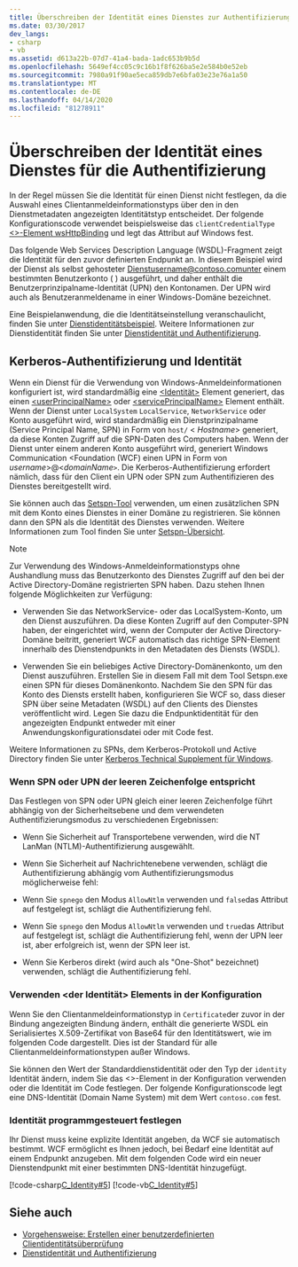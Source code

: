 ```yaml
---
title: Überschreiben der Identität eines Dienstes zur Authentifizierung
ms.date: 03/30/2017
dev_langs:
- csharp
- vb
ms.assetid: d613a22b-07d7-41a4-bada-1adc653b9b5d
ms.openlocfilehash: 5649ef4cc05c9c16b1f8f626ba5e2e584b0e52eb
ms.sourcegitcommit: 7980a91f90ae5eca859db7e6bfa03e23e76a1a50
ms.translationtype: MT
ms.contentlocale: de-DE
ms.lasthandoff: 04/14/2020
ms.locfileid: "81278911"
---
```

# <a name="override-the-identity-of-a-service-for-authentication"></a>Überschreiben der Identität eines Dienstes für die Authentifizierung

In der Regel müssen Sie die Identität für einen Dienst nicht festlegen, da die Auswahl eines Clientanmeldeinformationstyps über den in den Dienstmetadaten angezeigten Identitätstyp entscheidet. Der folgende Konfigurationscode verwendet beispielsweise das `clientCredentialType` [ \<>-Element wsHttpBinding](../../configure-apps/file-schema/wcf/wshttpbinding.md) und legt das Attribut auf Windows fest.  

 Das folgende Web Services Description Language (WSDL)-Fragment zeigt die Identität für den zuvor definierten Endpunkt an. In diesem Beispiel wird der Dienst als selbst gehosteter Dienstusername@contoso.comunter einem bestimmten Benutzerkonto ( ) ausgeführt, und daher enthält die Benutzerprinzipalname-Identität (UPN) den Kontonamen. Der UPN wird auch als Benutzeranmeldename in einer Windows-Domäne bezeichnet.  

 Eine Beispielanwendung, die die Identitätseinstellung veranschaulicht, finden Sie unter [Dienstidentitätsbeispiel](../samples/service-identity-sample.md). Weitere Informationen zur Dienstidentität finden Sie unter [Dienstidentität und Authentifizierung](../feature-details/service-identity-and-authentication.md).  
  
## <a name="kerberos-authentication-and-identity"></a>Kerberos-Authentifizierung und Identität  
 Wenn ein Dienst für die Verwendung von Windows-Anmeldeinformationen konfiguriert ist, wird standardmäßig eine [ \<Identität>](../../configure-apps/file-schema/wcf/identity.md) Element generiert, das einen [ \<userPrincipalName>](../../configure-apps/file-schema/wcf/userprincipalname.md) oder [ \<servicePrincipalName>](../../configure-apps/file-schema/wcf/serviceprincipalname.md) Element enthält. Wenn der Dienst unter `LocalSystem` `LocalService`, `NetworkService` oder Konto ausgeführt wird, wird standardmäßig ein Dienstprinzipalname (Service Principal Name, SPN) in Form von `host/` \< *Hostname*> generiert, da diese Konten Zugriff auf die SPN-Daten des Computers haben. Wenn der Dienst unter einem anderen Konto ausgeführt wird, generiert Windows Communication \<Foundation (WCF) einen UPN in Form von *username*>@<*domainName*`>`. Die Kerberos-Authentifizierung erfordert nämlich, dass für den Client ein UPN oder SPN zum Authentifizieren des Dienstes bereitgestellt wird.  
  
 Sie können auch das [Setspn-Tool](https://docs.microsoft.com/previous-versions/windows/it-pro/windows-server-2008-R2-and-2008/cc731241(v=ws.10)?redirectedfrom=MSDN) verwenden, um einen zusätzlichen SPN mit dem Konto eines Dienstes in einer Domäne zu registrieren. Sie können dann den SPN als die Identität des Dienstes verwenden. Weitere Informationen zum Tool finden Sie unter [Setspn-Übersicht](https://docs.microsoft.com/previous-versions/windows/it-pro/windows-server-2003/cc773257(v=ws.10)).  
  
> [!NOTE]
> Zur Verwendung des Windows-Anmeldeinformationstyps ohne Aushandlung muss das Benutzerkonto des Dienstes Zugriff auf den bei der Active Directory-Domäne registrierten SPN haben. Dazu stehen Ihnen folgende Möglichkeiten zur Verfügung:  
  
- Verwenden Sie das NetworkService- oder das LocalSystem-Konto, um den Dienst auszuführen. Da diese Konten Zugriff auf den Computer-SPN haben, der eingerichtet wird, wenn der Computer der Active Directory-Domäne beitritt, generiert WCF automatisch das richtige SPN-Element innerhalb des Dienstendpunkts in den Metadaten des Diensts (WSDL).  
  
- Verwenden Sie ein beliebiges Active Directory-Domänenkonto, um den Dienst auszuführen. Erstellen Sie in diesem Fall mit dem Tool Setspn.exe einen SPN für dieses Domänenkonto. Nachdem Sie den SPN für das Konto des Diensts erstellt haben, konfigurieren Sie WCF so, dass dieser SPN über seine Metadaten (WSDL) auf den Clients des Dienstes veröffentlicht wird. Legen Sie dazu die Endpunktidentität für den angezeigten Endpunkt entweder mit einer Anwendungskonfigurationsdatei oder mit Code fest.  
  
 Weitere Informationen zu SPNs, dem Kerberos-Protokoll und Active Directory finden Sie unter [Kerberos Technical Supplement für Windows](https://docs.microsoft.com/previous-versions/msp-n-p/ff649429(v=pandp.10)).  
  
### <a name="when-spn-or-upn-equals-the-empty-string"></a>Wenn SPN oder UPN der leeren Zeichenfolge entspricht  
 Das Festlegen von SPN oder UPN gleich einer leeren Zeichenfolge führt abhängig von der Sicherheitsebene und dem verwendeten Authentifizierungsmodus zu verschiedenen Ergebnissen:  
  
- Wenn Sie Sicherheit auf Transportebene verwenden, wird die NT LanMan (NTLM)-Authentifizierung ausgewählt.  
  
- Wenn Sie Sicherheit auf Nachrichtenebene verwenden, schlägt die Authentifizierung abhängig vom Authentifizierungsmodus möglicherweise fehl:  
  
- Wenn Sie `spnego` den Modus `AllowNtlm` verwenden und `false`das Attribut auf festgelegt ist, schlägt die Authentifizierung fehl.  
  
- Wenn Sie `spnego` den Modus `AllowNtlm` verwenden und `true`das Attribut auf festgelegt ist, schlägt die Authentifizierung fehl, wenn der UPN leer ist, aber erfolgreich ist, wenn der SPN leer ist.  
  
- Wenn Sie Kerberos direkt (wird auch als "One-Shot" bezeichnet) verwenden, schlägt die Authentifizierung fehl.  
  
### <a name="use-the-identity-element-in-configuration"></a>Verwenden \<der Identität> Elements in der Konfiguration  
 Wenn Sie den Clientanmeldeinformationstyp in `Certificate`der zuvor in der Bindung angezeigten Bindung ändern, enthält die generierte WSDL ein Serialisiertes X.509-Zertifikat von Base64 für den Identitätswert, wie im folgenden Code dargestellt. Dies ist der Standard für alle Clientanmeldeinformationstypen außer Windows.  

 Sie können den Wert der Standarddienstidentität oder den Typ der `identity` Identität ändern, indem Sie das <>-Element in der Konfiguration verwenden oder die Identität im Code festlegen. Der folgende Konfigurationscode legt eine DNS-Identität (Domain Name System) mit dem Wert `contoso.com` fest.  

### <a name="set-identity-programmatically"></a>Identität programmgesteuert festlegen  
 Ihr Dienst muss keine explizite Identität angeben, da WCF sie automatisch bestimmt. WCF ermöglicht es Ihnen jedoch, bei Bedarf eine Identität auf einem Endpunkt anzugeben. Mit dem folgenden Code wird ein neuer Dienstendpunkt mit einer bestimmten DNS-Identität hinzugefügt.  
  
 [!code-csharp[C_Identity#5](../../../../samples/snippets/csharp/VS_Snippets_CFX/c_identity/cs/source.cs#5)]
 [!code-vb[C_Identity#5](../../../../samples/snippets/visualbasic/VS_Snippets_CFX/c_identity/vb/source.vb#5)]  
  
## <a name="see-also"></a>Siehe auch

- [Vorgehensweise: Erstellen einer benutzerdefinierten Clientidentitätsüberprüfung](how-to-create-a-custom-client-identity-verifier.md)
- [Dienstidentität und Authentifizierung](../feature-details/service-identity-and-authentication.md)
